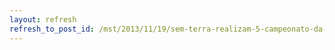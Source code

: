```yaml
---
layout: refresh
refresh_to_post_id: /mst/2013/11/19/sem-terra-realizam-5-campeonato-da-reforma-agrria-no-rio-grande-do-sul
---
```


